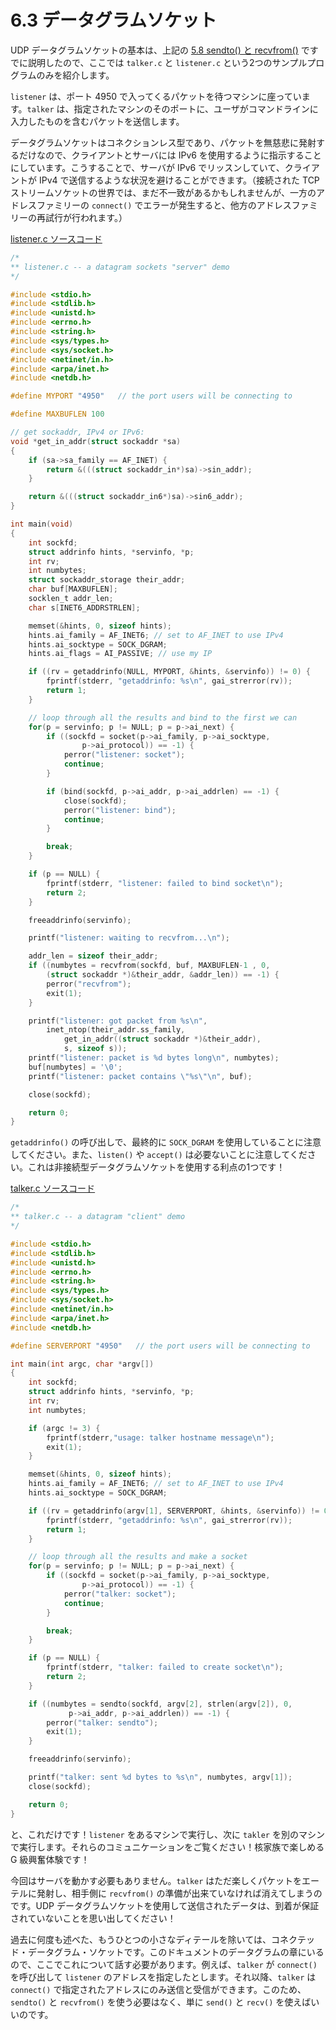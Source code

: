 # 6.3 データグラムソケット

UDP データグラムソケットの基本は、上記の [5.8 sendto() と recvfrom()](../system-calls-or-bust/sendto-and-recvfrom-talk-to-me-GDRAM-style.md) ですでに説明したので、ここでは `talker.c` と `listener.c` という2つのサンプルプログラムのみを紹介します。

`listener` は、ポート 4950 で入ってくるパケットを待つマシンに座っています。`talker` は、指定されたマシンのそのポートに、ユーザがコマンドラインに入力したものを含むパケットを送信します。

データグラムソケットはコネクションレス型であり、パケットを無慈悲に発射するだけなので、クライアントとサーバには IPv6 を使用するように指示することにしています。こうすることで、サーバが IPv6 でリッスンしていて、クライアントが IPv4 で送信するような状況を避けることができます。（接続された TCP ストリームソケットの世界では、まだ不一致があるかもしれませんが、一方のアドレスファミリーの `connect()` でエラーが発生すると、他方のアドレスファミリーの再試行が行われます。）

[listener.c ソースコード](https://beej.us/guide/bgnet/examples/listener.c)

```c
/*
** listener.c -- a datagram sockets "server" demo
*/

#include <stdio.h>
#include <stdlib.h>
#include <unistd.h>
#include <errno.h>
#include <string.h>
#include <sys/types.h>
#include <sys/socket.h>
#include <netinet/in.h>
#include <arpa/inet.h>
#include <netdb.h>

#define MYPORT "4950"	// the port users will be connecting to

#define MAXBUFLEN 100

// get sockaddr, IPv4 or IPv6:
void *get_in_addr(struct sockaddr *sa)
{
	if (sa->sa_family == AF_INET) {
		return &(((struct sockaddr_in*)sa)->sin_addr);
	}

	return &(((struct sockaddr_in6*)sa)->sin6_addr);
}

int main(void)
{
	int sockfd;
	struct addrinfo hints, *servinfo, *p;
	int rv;
	int numbytes;
	struct sockaddr_storage their_addr;
	char buf[MAXBUFLEN];
	socklen_t addr_len;
	char s[INET6_ADDRSTRLEN];

	memset(&hints, 0, sizeof hints);
	hints.ai_family = AF_INET6; // set to AF_INET to use IPv4
	hints.ai_socktype = SOCK_DGRAM;
	hints.ai_flags = AI_PASSIVE; // use my IP

	if ((rv = getaddrinfo(NULL, MYPORT, &hints, &servinfo)) != 0) {
		fprintf(stderr, "getaddrinfo: %s\n", gai_strerror(rv));
		return 1;
	}

	// loop through all the results and bind to the first we can
	for(p = servinfo; p != NULL; p = p->ai_next) {
		if ((sockfd = socket(p->ai_family, p->ai_socktype,
				p->ai_protocol)) == -1) {
			perror("listener: socket");
			continue;
		}

		if (bind(sockfd, p->ai_addr, p->ai_addrlen) == -1) {
			close(sockfd);
			perror("listener: bind");
			continue;
		}

		break;
	}

	if (p == NULL) {
		fprintf(stderr, "listener: failed to bind socket\n");
		return 2;
	}

	freeaddrinfo(servinfo);

	printf("listener: waiting to recvfrom...\n");

	addr_len = sizeof their_addr;
	if ((numbytes = recvfrom(sockfd, buf, MAXBUFLEN-1 , 0,
		(struct sockaddr *)&their_addr, &addr_len)) == -1) {
		perror("recvfrom");
		exit(1);
	}

	printf("listener: got packet from %s\n",
		inet_ntop(their_addr.ss_family,
			get_in_addr((struct sockaddr *)&their_addr),
			s, sizeof s));
	printf("listener: packet is %d bytes long\n", numbytes);
	buf[numbytes] = '\0';
	printf("listener: packet contains \"%s\"\n", buf);

	close(sockfd);

	return 0;
}
```

`getaddrinfo()` の呼び出しで、最終的に `SOCK_DGRAM` を使用していることに注意してください。また、`listen()` や `accept()` は必要ないことに注意してください。これは非接続型データグラムソケットを使用する利点の1つです！

[talker.c ソースコード](https://beej.us/guide/bgnet/examples/talker.c)

```c
/*
** talker.c -- a datagram "client" demo
*/

#include <stdio.h>
#include <stdlib.h>
#include <unistd.h>
#include <errno.h>
#include <string.h>
#include <sys/types.h>
#include <sys/socket.h>
#include <netinet/in.h>
#include <arpa/inet.h>
#include <netdb.h>

#define SERVERPORT "4950"	// the port users will be connecting to

int main(int argc, char *argv[])
{
	int sockfd;
	struct addrinfo hints, *servinfo, *p;
	int rv;
	int numbytes;

	if (argc != 3) {
		fprintf(stderr,"usage: talker hostname message\n");
		exit(1);
	}

	memset(&hints, 0, sizeof hints);
	hints.ai_family = AF_INET6; // set to AF_INET to use IPv4
	hints.ai_socktype = SOCK_DGRAM;

	if ((rv = getaddrinfo(argv[1], SERVERPORT, &hints, &servinfo)) != 0) {
		fprintf(stderr, "getaddrinfo: %s\n", gai_strerror(rv));
		return 1;
	}

	// loop through all the results and make a socket
	for(p = servinfo; p != NULL; p = p->ai_next) {
		if ((sockfd = socket(p->ai_family, p->ai_socktype,
				p->ai_protocol)) == -1) {
			perror("talker: socket");
			continue;
		}

		break;
	}

	if (p == NULL) {
		fprintf(stderr, "talker: failed to create socket\n");
		return 2;
	}

	if ((numbytes = sendto(sockfd, argv[2], strlen(argv[2]), 0,
			 p->ai_addr, p->ai_addrlen)) == -1) {
		perror("talker: sendto");
		exit(1);
	}

	freeaddrinfo(servinfo);

	printf("talker: sent %d bytes to %s\n", numbytes, argv[1]);
	close(sockfd);

	return 0;
}
```

と、これだけです！`listener` をあるマシンで実行し、次に `takler` を別のマシンで実行します。それらのコミュニケーションをご覧ください！核家族で楽しめる G 級興奮体験です！

今回はサーバを動かす必要もありません。`talker` はただ楽しくパケットをエーテルに発射し、相手側に `recvfrom()` の準備が出来ていなければ消えてしまうのです。UDP データグラムソケットを使用して送信されたデータは、到着が保証されていないことを思い出してください！

過去に何度も述べた、もうひとつの小さなディテールを除いては、コネクテッド・データグラム・ソケットです。このドキュメントのデータグラムの章にいるので、ここでこれについて話す必要があります。例えば、`talker` が `connect()` を呼び出して `listener` のアドレスを指定したとします。それ以降、`talker` は `connect()` で指定されたアドレスにのみ送信と受信ができます。このため、`sendto()` と `recvfrom()` を使う必要はなく、単に `send()` と `recv()` を使えばいいのです。
